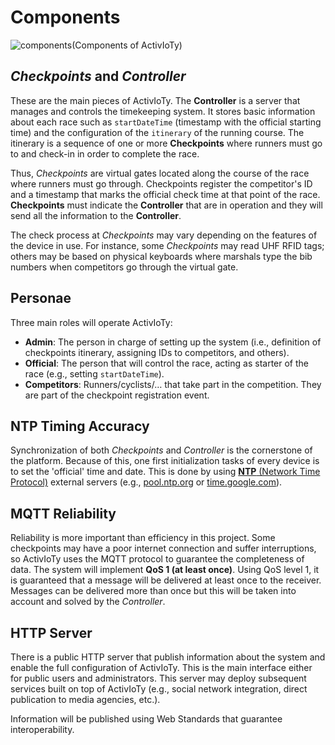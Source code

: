 # Components

![components](Components of ActivIoTy)

## *Checkpoints* and *Controller*

These are the main pieces of ActivIoTy. The **Controller** is a server that manages and controls the timekeeping system. It stores basic information about each race such as `startDateTime` (timestamp with the official starting time) and the configuration of the `itinerary` of the running course. The itinerary is a sequence of one or more **Checkpoints** where runners must go to and check-in in order to complete the race.

Thus, *Checkpoints* are virtual gates located along the course of the race where runners must go through. Checkpoints register the competitor's ID and a timestamp that marks the official check time at that point of the race. **Checkpoints** must indicate the **Controller** that are in operation and they will send all the information to the **Controller**. 

The check process at *Checkpoints* may vary depending on the features of the device in use. For instance, some *Checkpoints* may read UHF RFID tags; others may be based on physical keyboards where marshals type the bib numbers when competitors go through the virtual gate. 


## Personae

Three main roles will operate ActivIoTy:

* **Admin**: The person in charge of setting up the system (i.e., definition of checkpoints itinerary, assigning IDs to competitors, and others).
* **Official**: The person that will control the race, acting as starter of the race (e.g., setting `startDateTime`).
* **Competitors**: Runners/cyclists/… that take part in the competition. They are part of the checkpoint registration event.


## NTP Timing Accuracy

Synchronization of both *Checkpoints* and *Controller* is the cornerstone of the platform. Because of this, one first initialization tasks of every device is to set the 'official' time and date. This is done by using [**NTP** (Network Time Protocol)](http://www.ntp.org/ntpfaq/NTP-s-def.htm) external servers (e.g., [pool.ntp.org](http://pool.ntp.org) or [time.google.com](http://time.google.com)).   

## MQTT Reliability

Reliability is more important than efficiency in this project. Some checkpoints may have a poor internet connection and suffer interruptions, so ActivIoTy uses the MQTT protocol to guarantee the completeness of data. The system will implement **QoS 1 (at least once)**. Using QoS level 1, it is guaranteed that a message will be delivered at least once to the receiver. Messages can be delivered more than once but this will be taken into account and solved by the *Controller*.  


## HTTP Server

There is a public HTTP server that publish information about the system and enable the full configuration of ActivIoTy. This is the main interface either for public users and administrators. This server may deploy subsequent services built on top of ActivIoTy (e.g., social network integration, direct publication to media agencies, etc.).

Information will be published using Web Standards that guarantee interoperability.


[components]: ./images/components/checkpoints.png "Components in the ActivIoTy system"